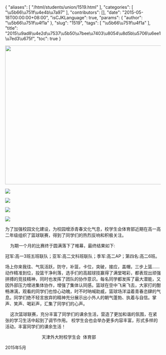 {
    "aliases": [
        "/html/students/union/1519.html"
    ],
    "categories": [
        "\u5b66\u751f\u4e4b\u7a97"
    ],
    "contributors": [],
    "date": "2015-05-18T00:00:00+08:00",
    "isCJKLanguage": true,
    "params": {
        "author": "\u5b66\u751f\u4f1a"
    },
    "slug": "1519",
    "tags": [
        "\u5b66\u751f\u4f1a"
    ],
    "title": "2015\u9ad8\u4e2d\u7537\u5b50\u7bee\u7403\u8054\u8d5b\u5706\u6ee1\u7ed3\u675f",
    "toc": true
}


<img
    src="https://cdn.tfls.online/mirror/full/d0de9ffb6b8281c4b153305d410d6f58b1664a62.jpg"
    style="display:block;margin-left:auto;margin-right:auto;"
    decoding="async"
    fetchpriority="auto"
    loading="lazy"
    height="450"
    width="600"
/>  

  







<img
    src="http://www.tfls.cn/images/150518/6-15051Q00453F6.jpg"
    style="display:block;margin-left:auto;margin-right:auto;"
    decoding="async"
    fetchpriority="auto"
    loading="lazy"
/>  






  





  







<img
    src="http://www.tfls.cn/images/150518/6-15051Q00454H3.jpg"
    style="display:block;margin-left:auto;margin-right:auto;"
    decoding="async"
    fetchpriority="auto"
    loading="lazy"
/>




  





  






  






  











<img
    src="http://www.tfls.cn/images/150518/6-15051Q00453F6.jpg"
    style="display:block;margin-left:auto;margin-right:auto;"
    decoding="async"
    fetchpriority="auto"
    loading="lazy"
/>  






  





  







<img
    src="http://www.tfls.cn/images/150518/6-15051Q00454H3.jpg"
    style="display:block;margin-left:auto;margin-right:auto;"
    decoding="async"
    fetchpriority="auto"
    loading="lazy"
/>




  





  






  






  










为了加强校园文化建设，为校园增添青春文化气息，校学生会体育部近期在高一高二年级组织了篮球联赛，得到了同学们的热烈反响和积极关注。  

     为期一个月的比赛终于圆满落下了帷幕，最终结果如下:  

冠军:高一3班五班联队；亚军:高二文科班联队；季军:高二AP；第四名:高二6班。




场上你来我往、气氛活跃，防守，补篮，卡位，突破，接应，盖帽，三步上篮……动作精准到位，投篮干净利落，选手们的高超球技赢得了满堂喝彩，都表现出顽强拼搏的竞技精神，同时也发挥了团队的协作意识。每名同学都发挥了最大潜能，又因外部压力增进集体协作，增强了集体认同感。篮球在空中飞来飞去，大家打的酣畅淋漓，观看的同学们也惊心动魄，时不时呐喊助威，篮球场洋溢着青春恣肆的气息。同学们绝不轻言放弃的精神充分展示出小外人的朝气蓬勃、执着与自信。掌声、笑声、喝彩声，汇集了同学们的心声。  

     这次篮球联赛，充分丰富了同学们的课余生活，营造了更加和谐的氛围，在紧张的学习生活中起到了调节作用。 校学生会也会举办更多内容丰富，形式多样的活动，丰富同学们的课余生活！














                              天津外大附校学生会  体育部




2015年5月




  





  





  




